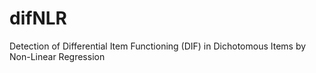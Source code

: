 # difNLR
Detection of Differential Item Functioning (DIF) in Dichotomous Items by Non-Linear Regression
